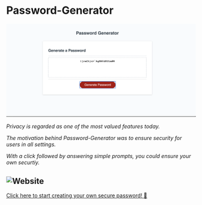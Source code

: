 # Password-Generator
![](Images/Password-Generator.png)

_Privacy is regarded as one of the most valued features today._

_The motivation behind Password-Generator was to ensure security for users in all settings._ 

_With a click followed by answering simple prompts, you could ensure your own securtiy._

## ![Website](https://img.shields.io/website)

[Click here to start creating your own secure password! 🔐](https://ffakih5.github.io/Password-Generator/)